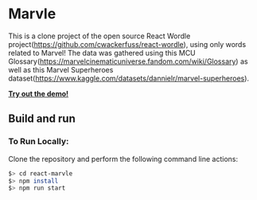 # Marvle

This is a clone project of the open source React Wordle project(https://github.com/cwackerfuss/react-wordle), using only words related to Marvel! The data was gathered using this MCU Glossary(https://marvelcinematicuniverse.fandom.com/wiki/Glossary) as well as this Marvel Superheroes dataset(https://www.kaggle.com/datasets/dannielr/marvel-superheroes).

[**Try out the demo!**](https://marvle.vercel.app/)

## Build and run

### To Run Locally:

Clone the repository and perform the following command line actions:

```bash
$> cd react-marvle
$> npm install
$> npm run start
```
